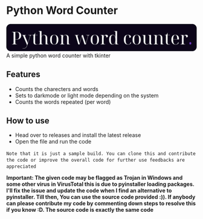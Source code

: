 # Python Word Counter
<img src="resources/logo.png">
A simple python word counter with tkinter

## Features
- Counts the charecters and words
- Sets to darkmode or light mode depending on the system
- Counts the words repeated (per word)

## How to use
- Head over to releases and install the latest release
- Open the file and run the code

`Note that it is just a sample build. You can clone this and contribute the code or improve the overall code for further use feedbacks are appreciated`

**Important: The given code may be flagged as Trojan in Windows and some other virus in VirusTotal this is due to pyinstaller loading packages. I'll fix the issue and update the code when I find an alternative to pyinstaller. Till then, You can use the source code provided :)). If anybody can please contribute my code by commenting down steps to resolve this if you know :D. The source code is exactly the same code**